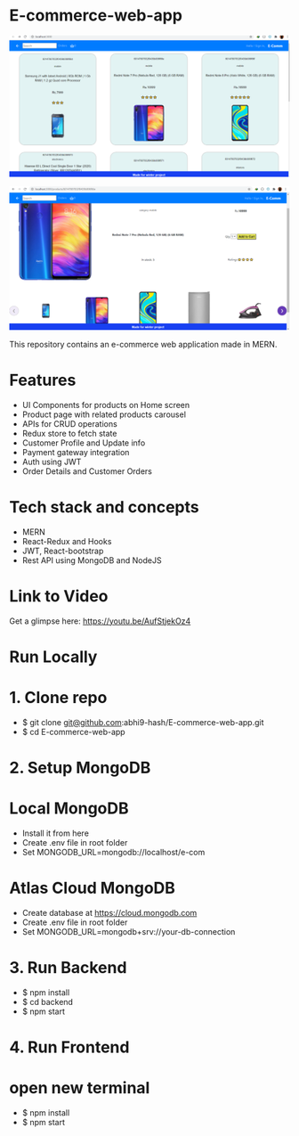 # E-commerce-web-app
![snap1](./image/img1.png)

![snap2](./image/img2.png)

This repository contains an e-commerce web application made in MERN.

# Features
- UI Components for products on Home screen 
- Product page with related products carousel 
- APIs for CRUD operations 
- Redux store to fetch state 
- Customer Profile and Update info 
- Payment gateway integration 
- Auth using JWT 
- Order Details and Customer Orders

# Tech stack and concepts
- MERN
- React-Redux and Hooks
- JWT, React-bootstrap
- Rest API using MongoDB and NodeJS

# Link to Video
Get a glimpse here: https://youtu.be/AufStjekOz4

# Run Locally
# 1. Clone repo
- $ git clone git@github.com:abhi9-hash/E-commerce-web-app.git 
- $ cd E-commerce-web-app

# 2. Setup MongoDB
# Local MongoDB
- Install it from here
- Create .env file in root folder
- Set MONGODB_URL=mongodb://localhost/e-com

# Atlas Cloud MongoDB
- Create database at https://cloud.mongodb.com
- Create .env file in root folder
- Set MONGODB_URL=mongodb+srv://your-db-connection

# 3. Run Backend
- $ npm install
- $ cd backend
- $ npm start

# 4. Run Frontend
# open new terminal
- $ npm install
- $ npm start
